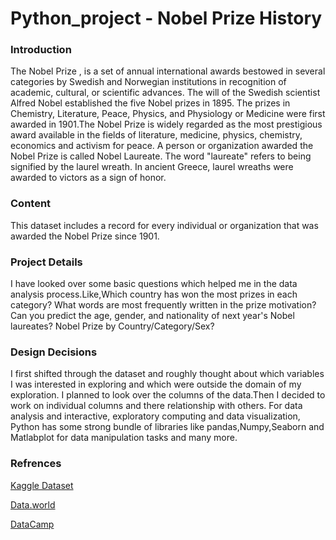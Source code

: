 # Python_project - Nobel Prize History

### Introduction

 The Nobel Prize , is a set of annual international awards bestowed in several categories by Swedish and Norwegian institutions in recognition of academic, cultural, or scientific advances.
    The will of the Swedish scientist Alfred Nobel established the five Nobel prizes in 1895. The prizes in Chemistry, Literature, Peace, Physics, and Physiology or Medicine were first awarded in 1901.The Nobel Prize is widely regarded as the most prestigious award available in the fields of literature, medicine, physics, chemistry, economics and activism for peace.
    A person or organization awarded the Nobel Prize is called Nobel Laureate. The word "laureate" refers to being signified by the laurel wreath. In ancient Greece, laurel wreaths were awarded to victors as a sign of honor.

### Content

This dataset includes a record for every individual or organization that was awarded the Nobel Prize since 1901.

### Project Details

I have looked over some basic questions which helped me in the data analysis process.Like,Which country has won the most prizes in each category? What words are most frequently written in the prize motivation? Can you predict the age, gender, and nationality of next year's Nobel laureates? Nobel Prize by Country/Category/Sex?

### Design Decisions

I first shifted through the dataset and roughly thought about which variables I was interested in exploring and which were outside the domain of my exploration. I planned to look over the columns of the data.Then I decided to work on individual columns and there relationship with others.
For data analysis and interactive, exploratory computing and data visualization, Python has some strong bundle of libraries like pandas,Numpy,Seaborn and Matlabplot for data manipulation tasks and many more.

### Refrences

[Kaggle Dataset](https://www.kaggle.com/datasets)

[Data.world](https://data.world/)

[DataCamp](https://www.datacamp.com/)





